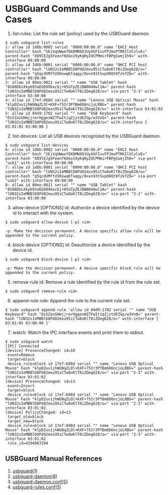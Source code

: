 # USBGuard Commands and Use Cases

1. list-rules: List the rule set (policy) used by the USBGuard daemon.

```
$ sudo usbguard list-rules
1: allow id 1d6b:0002 serial "0000:00:0b.0" name "EHCI Host Controller" hash "SEiVqUWwefEKDMN9OJUyXkFIvvFPJmvPTRKIlVCvlvE=" parent-hash "XD9lEJg5Feonf6Uko19yKqHyZdCPMmirFBPgSumjIh0=" with-interface 09:00:00
2: allow id 1d6b:0001 serial "0000:00:06.0" name "OHCI PCI host controller" hash "lUN32sIeMBBlD8Pd82mxu95iCTw8oKlT8iZDeg628/o=" parent-hash "q5qcdVMftU5RxwqKfaqqy/8ovn93tSvpOOQt8fzkfZQ=" with-interface 09:00:00
3: allow id 80ee:0021 serial "" name "USB Tablet" hash "8S88DbsXkyb93aEG099kxcbjrHSGfpZEJ8W0048wl1A=" parent-hash "lUN32sIeMBBlD8Pd82mxu95iCTw8oKlT8iZDeg628/o=" via-port "2-1" with-interface 03:00:00
4: allow id 17ef:608d serial "" name "Lenovo USB Optical Mouse" hash "klpDZuv1jhWGNqZLOl+KXF+75Ir3PfBm6D6ncjoLRBU=" parent-hash "lUN32sIeMBBlD8Pd82mxu95iCTw8oKlT8iZDeg628/o=" with-interface 03:01:02
5: allow id 04d9:1702 serial "" name "USB Keyboard" hash "Ds5ZasGHmjjrerHggesWZ7FwItiqZjztdEZGp/w3VnQ=" parent-hash "lUN32sIeMBBlD8Pd82mxu95iCTw8oKlT8iZDeg628/o=" with-interface { 03:01:01 03:00:00 }
```

2. list-devices: List all USB devices recognized by the USBGuard daemon.

```
$ sudo usbguard list-devices
6: allow id 1d6b:0002 serial "0000:00:0b.0" name "EHCI Host Controller" hash "SEiVqUWwefEKDMN9OJUyXkFIvvFPJmvPTRKIlVCvlvE=" parent-hash "XD9lEJg5Feonf6Uko19yKqHyZdCPMmirFBPgSumjIh0=" via-port "usb1" with-interface 09:00:00
7: allow id 1d6b:0001 serial "0000:00:06.0" name "OHCI PCI host controller" hash "lUN32sIeMBBlD8Pd82mxu95iCTw8oKlT8iZDeg628/o=" parent-hash "q5qcdVMftU5RxwqKfaqqy/8ovn93tSvpOOQt8fzkfZQ=" via-port "usb2" with-interface 09:00:00
8: allow id 80ee:0021 serial "" name "USB Tablet" hash "8S88DbsXkyb93aEG099kxcbjrHSGfpZEJ8W0048wl1A=" parent-hash "lUN32sIeMBBlD8Pd82mxu95iCTw8oKlT8iZDeg628/o=" via-port "2-1" with-interface 03:00:00
```

3. allow-device [OPTIONS] id: Authorize a device identified by the device id to interact with the system.

```
$ sudo usbguard allow-device [-p] <id>

-p: Make the decision permanent. A device specific allow rule will be appended to the current policy.
```

4. block-device [OPTIONS] id: Deauthorize a device identified by the device id.

```
$ sudo usbguard block-device [-p] <id>

-p: Make the decision permanent. A device specific block rule will be appended to the current policy.
```

5. remove-rule id: Remove a rule identified by the rule id from the rule set.

```
$ sudo usbguard remove-rule <id>
```

6. append-rule rule: Append the rule to the current rule set.

```
$ sudo usbguard append-rule 'allow id 04d9:1702 serial "" name "USB Keyboard" hash "Ds5ZasGHmjjrerHggesWZ7FwItiqZjztdEZGp/w3VnQ=" parent-hash "lUN32sIeMBBlD8Pd82mxu95iCTw8oKlT8iZDeg628/o=" with-interface { 03:01:01 03:00:00 }'
```

7. watch: Watch the IPC interface events and print them to stdout.

```
$ sudo usbguard watch
[IPC] Connected
[device] PresenceChanged: id=10
 event=Remove
 target=block
 device_rule=block id 17ef:608d serial "" name "Lenovo USB Optical Mouse" hash "klpDZuv1jhWGNqZLOl+KXF+75Ir3PfBm6D6ncjoLRBU=" parent-hash "lUN32sIeMBBlD8Pd82mxu95iCTw8oKlT8iZDeg628/o=" via-port "2-3" with-interface 03:01:02
[device] PresenceChanged: id=13
 event=Insert
 target=block
 device_rule=block id 17ef:608d serial "" name "Lenovo USB Optical Mouse" hash "klpDZuv1jhWGNqZLOl+KXF+75Ir3PfBm6D6ncjoLRBU=" parent-hash "lUN32sIeMBBlD8Pd82mxu95iCTw8oKlT8iZDeg628/o=" via-port "2-3" with-interface 03:01:02
[device] PolicyChanged: id=13
 target_old=block
 target_new=block
 device_rule=block id 17ef:608d serial "" name "Lenovo USB Optical Mouse" hash "klpDZuv1jhWGNqZLOl+KXF+75Ir3PfBm6D6ncjoLRBU=" parent-hash "lUN32sIeMBBlD8Pd82mxu95iCTw8oKlT8iZDeg628/o=" via-port "2-3" with-interface 03:01:02
 rule_id=4294967294
```
## USBGuard Manual References
1. [usbguard(1)](http://manpages.ubuntu.com/manpages/bionic/man1/usbguard.1.html)
2. [usbguard-daemon(8)](http://manpages.ubuntu.com/manpages/bionic/man8/usbguard-daemon.8.html)
3. [usbguard-daemon.conf(5)](http://manpages.ubuntu.com/manpages/bionic/man5/usbguard-daemon.conf.5.html)
4. [usbguard-rules.conf(5)](http://manpages.ubuntu.com/manpages/bionic/man5/usbguard-rules.conf.5.html)
